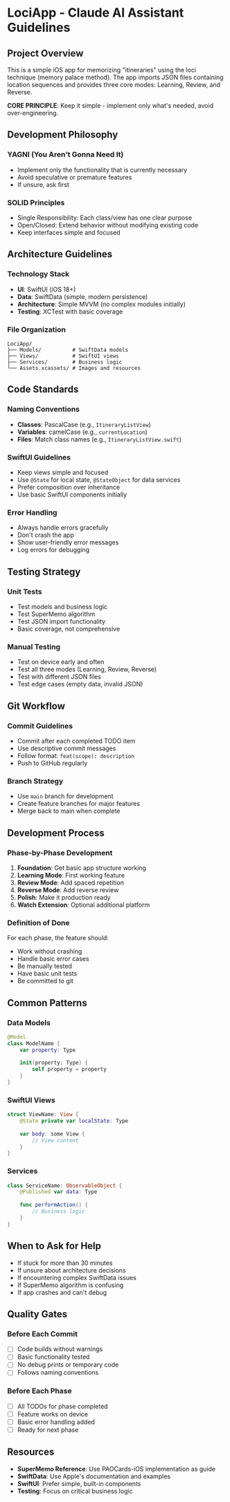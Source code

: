 # LociApp - Claude AI Assistant Guidelines

## Project Overview

This is a simple iOS app for memorizing "itineraries" using the loci technique (memory palace method). The app imports JSON files containing location sequences and provides three core modes: Learning, Review, and Reverse.

**CORE PRINCIPLE**: Keep it simple - implement only what's needed, avoid over-engineering.

## Development Philosophy

### YAGNI (You Aren't Gonna Need It)
- Implement only the functionality that is currently necessary
- Avoid speculative or premature features
- If unsure, ask first

### SOLID Principles
- Single Responsibility: Each class/view has one clear purpose
- Open/Closed: Extend behavior without modifying existing code
- Keep interfaces simple and focused

## Architecture Guidelines

### Technology Stack
- **UI**: SwiftUI (iOS 18+)
- **Data**: SwiftData (simple, modern persistence)
- **Architecture**: Simple MVVM (no complex modules initially)
- **Testing**: XCTest with basic coverage

### File Organization
```
LociApp/
├── Models/          # SwiftData models
├── Views/           # SwiftUI views
├── Services/        # Business logic
└── Assets.xcassets/ # Images and resources
```

## Code Standards

### Naming Conventions
- **Classes**: PascalCase (e.g., `ItineraryListView`)
- **Variables**: camelCase (e.g., `currentLocation`)
- **Files**: Match class names (e.g., `ItineraryListView.swift`)

### SwiftUI Guidelines
- Keep views simple and focused
- Use `@State` for local state, `@StateObject` for data services
- Prefer composition over inheritance
- Use basic SwiftUI components initially

### Error Handling
- Always handle errors gracefully
- Don't crash the app
- Show user-friendly error messages
- Log errors for debugging

## Testing Strategy

### Unit Tests
- Test models and business logic
- Test SuperMemo algorithm
- Test JSON import functionality
- Basic coverage, not comprehensive

### Manual Testing
- Test on device early and often
- Test all three modes (Learning, Review, Reverse)
- Test with different JSON files
- Test edge cases (empty data, invalid JSON)

## Git Workflow

### Commit Guidelines
- Commit after each completed TODO item
- Use descriptive commit messages
- Follow format: `feat(scope): description`
- Push to GitHub regularly

### Branch Strategy
- Use `main` branch for development
- Create feature branches for major features
- Merge back to main when complete

## Development Process

### Phase-by-Phase Development
1. **Foundation**: Get basic app structure working
2. **Learning Mode**: First working feature
3. **Review Mode**: Add spaced repetition
4. **Reverse Mode**: Add reverse review
5. **Polish**: Make it production ready
6. **Watch Extension**: Optional additional platform

### Definition of Done
For each phase, the feature should:
- Work without crashing
- Handle basic error cases
- Be manually tested
- Have basic unit tests
- Be committed to git

## Common Patterns

### Data Models
```swift
@Model
class ModelName {
    var property: Type
    
    init(property: Type) {
        self.property = property
    }
}
```

### SwiftUI Views
```swift
struct ViewName: View {
    @State private var localState: Type
    
    var body: some View {
        // View content
    }
}
```

### Services
```swift
class ServiceName: ObservableObject {
    @Published var data: Type
    
    func performAction() {
        // Business logic
    }
}
```

## When to Ask for Help

- If stuck for more than 30 minutes
- If unsure about architecture decisions
- If encountering complex SwiftData issues
- If SuperMemo algorithm is confusing
- If app crashes and can't debug

## Quality Gates

### Before Each Commit
- [ ] Code builds without warnings
- [ ] Basic functionality tested
- [ ] No debug prints or temporary code
- [ ] Follows naming conventions

### Before Each Phase
- [ ] All TODOs for phase completed
- [ ] Feature works on device
- [ ] Basic error handling added
- [ ] Ready for next phase

## Resources

- **SuperMemo Reference**: Use PAOCards-iOS implementation as guide
- **SwiftData**: Use Apple's documentation and examples
- **SwiftUI**: Prefer simple, built-in components
- **Testing**: Focus on critical business logic